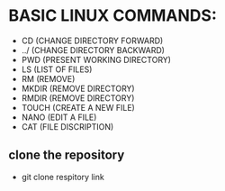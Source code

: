 # BASIC LINUX COMMANDS:
- CD (CHANGE DIRECTORY FORWARD)
- ../ (CHANGE DIRECTORY BACKWARD)
- PWD (PRESENT WORKING DIRECTORY)
- LS (LIST OF FILES)
- RM (REMOVE)
- MKDIR (REMOVE DIRECTORY)
- RMDIR (REMOVE DIRECTORY)
- TOUCH (CREATE A NEW FILE)
- NANO (EDIT A FILE)
- CAT (FILE DISCRIPTION)
## clone the repository
- git clone respitory link
